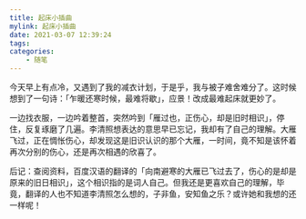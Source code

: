 ```yaml
---
title: 起床小插曲
mylink: 起床小插曲
date: 2021-03-07 12:39:24
tags:
categories:
	- 随笔
---
```


今天早上有点冷，又遇到了我的减衣计划，于是乎，我与被子难舍难分了。这时候想到了一句诗：「乍暖还寒时候，最难将歇」，应景！改成最难起床就更妙了。



一边找衣服，一边吟着整首，突然吟到「雁过也，正伤心，却是旧时相识」，停住，反复琢磨了几遍。李清照想表达的意思早已忘记，我却有了自己的理解。大雁飞过，正在惆怅伤心，却发现这是旧识认识的那个大雁，一时间，竟不知是该怀着再次分别的伤心，还是再次相遇的欣喜了。



后记：查阅资料，百度汉语的翻译的「向南避寒的大雁已飞过去了，伤心的是却是原来的旧日相识」，这个相识指的是词人自己。但我还是更喜欢自己的理解，毕竟，翻译的人也不知道李清照怎么想的，子非鱼，安知鱼之乐？或许她和我想的还一样呢！
